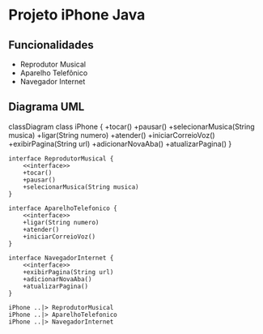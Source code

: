 # Projeto iPhone Java

## Funcionalidades
- Reprodutor Musical
- Aparelho Telefônico
- Navegador Internet

## Diagrama UML

classDiagram
    class iPhone {
        +tocar()
        +pausar()
        +selecionarMusica(String musica)
        +ligar(String numero)
        +atender()
        +iniciarCorreioVoz()
        +exibirPagina(String url)
        +adicionarNovaAba()
        +atualizarPagina()
    }

    interface ReprodutorMusical {
        <<interface>>
        +tocar()
        +pausar()
        +selecionarMusica(String musica)
    }

    interface AparelhoTelefonico {
        <<interface>>
        +ligar(String numero)
        +atender()
        +iniciarCorreioVoz()
    }

    interface NavegadorInternet {
        <<interface>>
        +exibirPagina(String url)
        +adicionarNovaAba()
        +atualizarPagina()
    }

    iPhone ..|> ReprodutorMusical
    iPhone ..|> AparelhoTelefonico
    iPhone ..|> NavegadorInternet